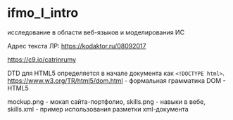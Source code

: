 # ifmo_I_intro
исследование в области веб-языков и моделирования ИС

Адрес текста ЛР:
https://kodaktor.ru/08092017

https://c9.io/catrinrumy

DTD для HTML5 определяется в начале документа как `<!DOCTYPE html>`.
https://www.w3.org/TR/html5/dom.html - формальная грамматика DOM - HTML5

mockup.png - мокап сайта-портфолио, skills.png - навыки в вебе, skills.xml - пример использования разметки xml-документа
